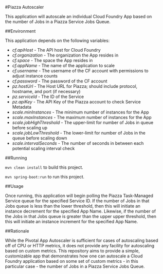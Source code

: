 #Piazza Autoscaler

This application will autoscale an individual Cloud Foundry App based on the number of Jobs in a Piazza Service Jobs Queue.

##Environment

This application depends on the following variables:
- _cf.apiHost_ - The API host for Cloud Foundry
- _cf.organization_ - The organization the App resides in
- _cf.space_ - The space the App resides in
- _cf.appName_ - The name of the application to scale
- _cf.username_ - The username of the CF account with permissions to adjust instance counts
- _cf.password_ - The password of the CF account
- _pz.hostUrl_ - The Host URL for Piazza; should include protocol, hostname, and port (if necessary)
- _pz.serviceId_ - The ID of the Service
- _pz.apiKey_ - The API Key of the Piazza account to check Service Metadata
- _scale.minInstances_ - The minimum number of instances for the App
- _scale.maxInstances_ - The maximum number of instances for the App
- _scale.jobHighThreshold_ - The upper-limit for number of Jobs in queue before scaling up
- _scale.jobLowThreshold_ - The lower-limit for number of Jobs in the queue before scaling down
- _scale.intervalSeconds_ - The number of seconds in between each potential scaling interval check

##Running

`mvn clean install` to build this project.

`mvn spring-boot:run` to run this project. 

##Usage

Once running, this application will begin polling the Piazza Task-Managed Service queue for the specified Service ID. If the number of Jobs in that Jobs queue is less than the lower threshold, then this will initiate an instance decrement for the specified App Name. Likewise, if the number of the Jobs in that Jobs queue is greater than the upper upper threshold, then this will initiate an instance increment for the specified App Name.

##Rationale

While the Pivotal App Autoscaler is sufficient for cases of autoscaling based off of CPU or HTTP metrics, it does not provide any facility for autoscaling based on custom metrics. This repository aims to provide a simple, customizable app that demonstrates how one can autoscale a Cloud Foundry application based on some set of custom metrics - in this particular case - the number of Jobs in a Piazza Service Jobs Queue.